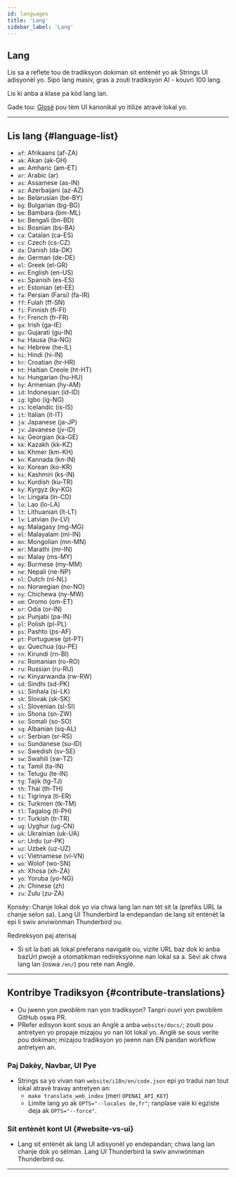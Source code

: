 ```yaml
---
id: languages
title: 'Lang'
sidebar_label: 'Lang'
---
```


## Lang

Lis sa a reflete tou de tradiksyon dokiman sit entènèt yo ak Strings UI adisyonèl yo. Sipò lang masiv, gras a zouti tradiksyon AI - kouvri 100 lang.

Lis ki anba a klase pa kòd lang lan.

Gade tou: [Glosè](glossary) pou tèm UI kanonikal yo itilize atravè lokal yo.

---

## Lis lang {#language-list}

- `af`: Afrikaans (af-ZA)
- `ak`: Akan (ak-GH)
- `am`: Amharic (am-ET)
- `ar`: Arabic (ar)
- `as`: Assamese (as-IN)
- `az`: Azerbaijani (az-AZ)
- `be`: Belarusian (be-BY)
- `bg`: Bulgarian (bg-BG)
- `bm`: Bambara (bm-ML)
- `bn`: Bengali (bn-BD)
- `bs`: Bosnian (bs-BA)
- `ca`: Catalan (ca-ES)
- `cs`: Czech (cs-CZ)
- `da`: Danish (da-DK)
- `de`: German (de-DE)
- `el`: Greek (el-GR)
- `en`: English (en-US)
- `es`: Spanish (es-ES)
- `et`: Estonian (et-EE)
- `fa`: Persian (Farsi) (fa-IR)
- `ff`: Fulah (ff-SN)
- `fi`: Finnish (fi-FI)
- `fr`: French (fr-FR)
- `ga`: Irish (ga-IE)
- `gu`: Gujarati (gu-IN)
- `ha`: Hausa (ha-NG)
- `he`: Hebrew (he-IL)
- `hi`: Hindi (hi-IN)
- `hr`: Croatian (hr-HR)
- `ht`: Haitian Creole (ht-HT)
- `hu`: Hungarian (hu-HU)
- `hy`: Armenian (hy-AM)
- `id`: Indonesian (id-ID)
- `ig`: Igbo (ig-NG)
- `is`: Icelandic (is-IS)
- `it`: Italian (it-IT)
- `ja`: Japanese (ja-JP)
- `jv`: Javanese (jv-ID)
- `ka`: Georgian (ka-GE)
- `kk`: Kazakh (kk-KZ)
- `km`: Khmer (km-KH)
- `kn`: Kannada (kn-IN)
- `ko`: Korean (ko-KR)
- `ks`: Kashmiri (ks-IN)
- `ku`: Kurdish (ku-TR)
- `ky`: Kyrgyz (ky-KG)
- `ln`: Lingala (ln-CD)
- `lo`: Lao (lo-LA)
- `lt`: Lithuanian (lt-LT)
- `lv`: Latvian (lv-LV)
- `mg`: Malagasy (mg-MG)
- `ml`: Malayalam (ml-IN)
- `mn`: Mongolian (mn-MN)
- `mr`: Marathi (mr-IN)
- `ms`: Malay (ms-MY)
- `my`: Burmese (my-MM)
- `ne`: Nepali (ne-NP)
- `nl`: Dutch (nl-NL)
- `no`: Norwegian (no-NO)
- `ny`: Chichewa (ny-MW)
- `om`: Oromo (om-ET)
- `or`: Odia (or-IN)
- `pa`: Punjabi (pa-IN)
- `pl`: Polish (pl-PL)
- `ps`: Pashto (ps-AF)
- `pt`: Portuguese (pt-PT)
- `qu`: Quechua (qu-PE)
- `rn`: Kirundi (rn-BI)
- `ro`: Romanian (ro-RO)
- `ru`: Russian (ru-RU)
- `rw`: Kinyarwanda (rw-RW)
- `sd`: Sindhi (sd-PK)
- `si`: Sinhala (si-LK)
- `sk`: Slovak (sk-SK)
- `sl`: Slovenian (sl-SI)
- `sn`: Shona (sn-ZW)
- `so`: Somali (so-SO)
- `sq`: Albanian (sq-AL)
- `sr`: Serbian (sr-RS)
- `su`: Sundanese (su-ID)
- `sv`: Swedish (sv-SE)
- `sw`: Swahili (sw-TZ)
- `ta`: Tamil (ta-IN)
- `te`: Telugu (te-IN)
- `tg`: Tajik (tg-TJ)
- `th`: Thai (th-TH)
- `ti`: Tigrinya (ti-ER)
- `tk`: Turkmen (tk-TM)
- `tl`: Tagalog (tl-PH)
- `tr`: Turkish (tr-TR)
- `ug`: Uyghur (ug-CN)
- `uk`: Ukrainian (uk-UA)
- `ur`: Urdu (ur-PK)
- `uz`: Uzbek (uz-UZ)
- `vi`: Vietnamese (vi-VN)
- `wo`: Wolof (wo-SN)
- `xh`: Xhosa (xh-ZA)
- `yo`: Yoruba (yo-NG)
- `zh`: Chinese (zh)
- `zu`: Zulu (zu-ZA)

Konsèy: Chanje lokal dok yo via chwa lang lan nan tèt sit la (prefiks URL la chanje selon sa). Lang UI Thunderbird la endepandan de lang sit entènèt la epi li swiv anviwònman Thunderbird ou.

Redireksyon paj aterisaj

- Si sit la bati ak lokal preferans navigatè ou, vizite URL baz dok ki anba bazUrl pwojè a otomatikman redireksyonne nan lokal sa a. Sèvi ak chwa lang lan (oswa `/en/`) pou rete nan Anglè.

---

## Kontribye Tradiksyon {#contribute-translations}

- Ou jwenn yon pwoblèm nan yon tradiksyon? Tanpri ouvri yon pwoblèm GitHub oswa PR.
- PRefer edisyon kont sous an Anglè a anba `website/docs/`; zouti pou antretyen yo propaje mizajou yo nan lòt lokal yo.
  Anglè se sous verite pou dokiman; mizajou tradiksyon yo jwenn nan EN pandan workflow antretyen an.

### Paj Dakèy, Navbar, UI Pye

- Strings sa yo vivan nan `website/i18n/en/code.json` epi yo tradui nan tout lokal atravè travay antretyen an:
  - `make translate_web_index` (meri `OPENAI_API_KEY`)
  - Limite lang yo ak `OPTS="--locales de,fr"`; ranplase valè ki egziste deja ak `OPTS="--force"`.

### Sit entènèt kont UI {#website-vs-ui}

- Lang sit entènèt ak lang UI adisyonèl yo endepandan; chwa lang lan chanje dok yo sèlman. Lang UI Thunderbird la swiv anviwònman Thunderbird ou.

---
